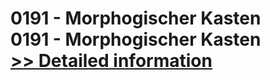 # 0191 - Morphogischer Kasten<br />0191 - Morphogischer Kasten<br />[>> Detailed information](https://secure.shareit.com/shareit/product.html?productid=301009164&affiliateid=200057808)